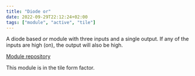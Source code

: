 ```yaml
---
title: "Diode or"
date: 2022-09-29T22:12:24+02:00
tags: ["module", "active", "tile"]
---
```

A diode based _or_ module with three inputs and a single output.
If any of the inputs are high (on), the output will also be high.

[Module repository](https://github.com/open-source-modular/tile-diode-or)

This module is in the tile form factor.
